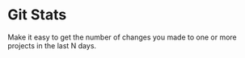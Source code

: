 # Git Stats

Make it easy to get the number of changes you made to one or more projects in the last N days.
